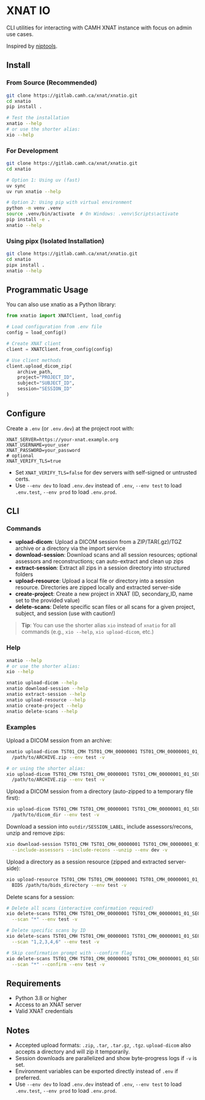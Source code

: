 # XNAT IO

CLI utilities for interacting with CAMH XNAT instance with focus on admin use cases.

Inspired by [niptools](https://gitlab.camh.ca/xnat/niptools).

## Install

### From Source (Recommended)

```bash
git clone https://gitlab.camh.ca/xnat/xnatio.git
cd xnatio
pip install .

# Test the installation
xnatio --help
# or use the shorter alias:
xio --help
```

### For Development

```bash
git clone https://gitlab.camh.ca/xnat/xnatio.git
cd xnatio

# Option 1: Using uv (fast)
uv sync
uv run xnatio --help

# Option 2: Using pip with virtual environment
python -m venv .venv
source .venv/bin/activate  # On Windows: .venv\Scripts\activate
pip install -e .
xnatio --help
```

### Using pipx (Isolated Installation)

```bash
git clone https://gitlab.camh.ca/xnat/xnatio.git
cd xnatio
pipx install .
xnatio --help
```

## Programmatic Usage

You can also use xnatio as a Python library:

```python
from xnatio import XNATClient, load_config

# Load configuration from .env file
config = load_config()

# Create XNAT client
client = XNATClient.from_config(config)

# Use client methods
client.upload_dicom_zip(
    archive_path,
    project="PROJECT_ID", 
    subject="SUBJECT_ID",
    session="SESSION_ID"
)
```

## Configure

Create a `.env` (or `.env.dev`) at the project root with:

```
XNAT_SERVER=https://your-xnat.example.org
XNAT_USERNAME=your_user
XNAT_PASSWORD=your_password
# optional
XNAT_VERIFY_TLS=true
```

- Set `XNAT_VERIFY_TLS=false` for dev servers with self-signed or untrusted certs.
- Use `--env dev` to load `.env.dev` instead of `.env`, `--env test` to load `.env.test`, `--env prod` to load `.env.prod`.

## CLI

### Commands

- **upload-dicom**: Upload a DICOM session from a ZIP/TAR(.gz)/TGZ archive or a directory via the import service
- **download-session**: Download scans and all session resources; optional assessors and reconstructions; can auto-extract and clean up zips
- **extract-session**: Extract all zips in a session directory into structured folders
- **upload-resource**: Upload a local file or directory into a session resource. Directories are zipped locally and extracted server-side
- **create-project**: Create a new project in XNAT (ID, secondary_ID, name set to the provided value)
- **delete-scans**: Delete specific scan files or all scans for a given project, subject, and session (use with caution!)

> **Tip**: You can use the shorter alias `xio` instead of `xnatio` for all commands (e.g., `xio --help`, `xio upload-dicom`, etc.)

### Help

```bash
xnatio --help
# or use the shorter alias:
xio --help

xnatio upload-dicom --help
xnatio download-session --help
xnatio extract-session --help
xnatio upload-resource --help
xnatio create-project --help
xnatio delete-scans --help
```

### Examples

Upload a DICOM session from an archive:

```bash
xnatio upload-dicom TST01_CMH TST01_CMH_00000001 TST01_CMH_00000001_01_SE01_MR \
  /path/to/ARCHIVE.zip --env test -v

# or using the shorter alias:
xio upload-dicom TST01_CMH TST01_CMH_00000001 TST01_CMH_00000001_01_SE01_MR \
  /path/to/ARCHIVE.zip --env test -v
```

Upload a DICOM session from a directory (auto-zipped to a temporary file first):

```bash
xio upload-dicom TST01_CMH TST01_CMH_00000001 TST01_CMH_00000001_01_SE01_MR \
  /path/to/dicom_dir --env test -v
```

Download a session into `outdir/SESSION_LABEL`, include assessors/recons, unzip and remove zips:

```bash
xio download-session TST01_CMH TST01_CMH_00000001 TST01_CMH_00000001_01_SE01_MR outdir \
  --include-assessors --include-recons --unzip --env dev -v
```

Upload a directory as a session resource (zipped and extracted server-side):

```bash
xio upload-resource TST01_CMH TST01_CMH_00000001 TST01_CMH_00000001_01_SE01_MR \
  BIDS /path/to/bids_directory --env test -v
```

Delete scans for a session:

```bash
# Delete all scans (interactive confirmation required)
xio delete-scans TST01_CMH TST01_CMH_00000001 TST01_CMH_00000001_01_SE01_MR \
  --scan "*" --env test -v

# Delete specific scans by ID
xio delete-scans TST01_CMH TST01_CMH_00000001 TST01_CMH_00000001_01_SE01_MR \
  --scan "1,2,3,4,6" --env test -v

# Skip confirmation prompt with --confirm flag
xio delete-scans TST01_CMH TST01_CMH_00000001 TST01_CMH_00000001_01_SE01_MR \
  --scan "*" --confirm --env test -v
```

## Requirements

- Python 3.8 or higher
- Access to an XNAT server
- Valid XNAT credentials

## Notes

- Accepted upload formats: `.zip`, `.tar`, `.tar.gz`, `.tgz`. `upload-dicom` also accepts a directory and will zip it temporarily.
- Session downloads are parallelized and show byte-progress logs if `-v` is set.
- Environment variables can be exported directly instead of `.env` if preferred.
- Use `--env dev` to load `.env.dev` instead of `.env`, `--env test` to load `.env.test`, `--env prod` to load `.env.prod`.